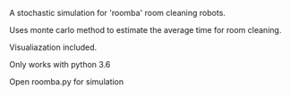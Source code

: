 A stochastic simulation for 'roomba' room cleaning robots.

Uses monte carlo method to estimate the average time for room cleaning.

Visualiazation included. 

Only works with python 3.6

Open roomba.py for simulation

